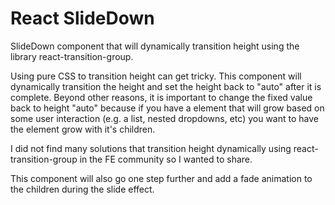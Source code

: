 # React SlideDown 

SlideDown component that will dynamically transition height using the library react-transition-group. 

Using pure CSS to transition height can get tricky. This component will dynamically transition the height and set the height back to "auto" after it is complete. Beyond other reasons, it is important to change the fixed value back to height "auto" because if you have a element that will grow based on some user interaction (e.g. a list, nested dropdowns, etc) you want to have the element grow with it's children.

I did not find many solutions that transition height dynamically using react-transition-group in the FE community so I wanted to share.

This component will also go one step further and add a fade animation to the children during the slide effect.
